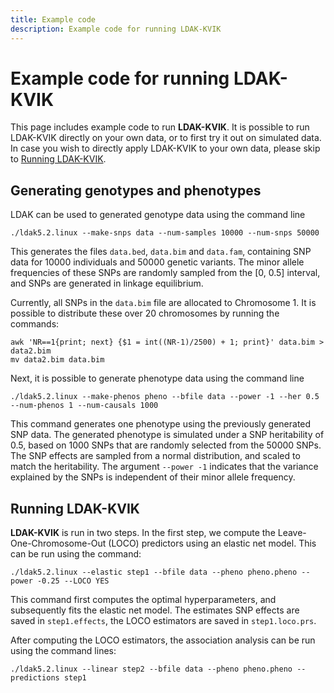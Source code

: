 ```yaml
---
title: Example code
description: Example code for running LDAK-KVIK
---
```


# Example code for running LDAK-KVIK

This page includes example code to run **LDAK-KVIK**. It is possible to run LDAK-KVIK directly on your own data, or to first try it out on simulated data. In case you wish to directly apply LDAK-KVIK to your own data, please skip to [Running LDAK-KVIK](#Running-LDAK-KVIK).

## Generating genotypes and phenotypes

LDAK can be used to generated genotype data using the command line
```
./ldak5.2.linux --make-snps data --num-samples 10000 --num-snps 50000
```
This generates the files `data.bed`, `data.bim` and `data.fam`, containing SNP data for 10000 individuals and 50000 genetic variants. The minor allele frequencies of these SNPs are randomly sampled from the [0, 0.5] interval, and SNPs are generated in linkage equilibrium.

Currently, all SNPs in the `data.bim` file are allocated to Chromosome 1. It is possible to distribute these over 20 chromosomes by running the commands:
```
awk 'NR==1{print; next} {$1 = int((NR-1)/2500) + 1; print}' data.bim > data2.bim
mv data2.bim data.bim
``` 

Next, it is possible to generate phenotype data using the command line
```
./ldak5.2.linux --make-phenos pheno --bfile data --power -1 --her 0.5 --num-phenos 1 --num-causals 1000
```
This command generates one phenotype using the previously generated SNP data. The generated phenotype is simulated under a SNP heritability of 0.5, based on 1000 SNPs that are randomly selected from the 50000 SNPs. The SNP effects are sampled from a normal distribution, and scaled to match the heritability. The argument `--power -1` indicates that the variance explained by the SNPs is independent of their minor allele frequency.   

<a id="Running-LDAK-KVIK"></a>

## Running LDAK-KVIK

**LDAK-KVIK** is run in two steps. In the first step, we compute the Leave-One-Chromosome-Out (LOCO) predictors using an elastic net model. This can be run using the command:
```
./ldak5.2.linux --elastic step1 --bfile data --pheno pheno.pheno --power -0.25 --LOCO YES 
```
This command first computes the optimal hyperparameters, and subsequently fits the elastic net model. The estimates SNP effects are saved in `step1.effects`, the LOCO estimators are saved in `step1.loco.prs`.

After computing the LOCO estimators, the association analysis can be run using the command lines:
```
./ldak5.2.linux --linear step2 --bfile data --pheno pheno.pheno --predictions step1
```

